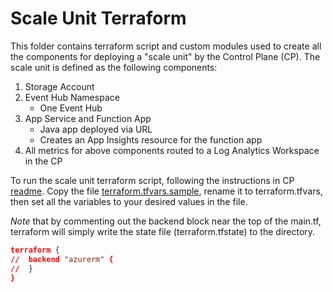 # Scale Unit Terraform

This folder contains terraform script and custom modules used to create all the components for deploying a "scale unit" by the Control Plane (CP).  The scale unit is defined as the following components:

1. Storage Account
2. Event Hub Namespace
   - One Event Hub
3. App Service and Function App
   - Java app deployed via URL
   - Creates an App Insights resource for the function app
4. All metrics for above components routed to a Log Analytics Workspace in the CP

To run the scale unit terraform script, following the instructions in CP [readme](../../../eng/terraform/control-plane/readme.md). Copy the file [terraform.tfvars.sample](scale_unit/terraform.tfvars.sample), rename it to terraform.tfvars, then set all the variables to your desired values in the file.

*Note* that by commenting out the backend block near the top of the main.tf, terraform will simply write the state file (terraform.tfstate) to the directory.

```json
terraform {
//  backend "azurerm" {
//  }
}
```
